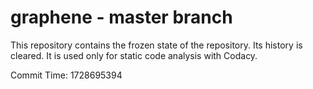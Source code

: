 # graphene - master branch

This repository contains the frozen state of the repository.
Its history is cleared. It is used only for static code
analysis with Codacy.

Commit Time: 1728695394